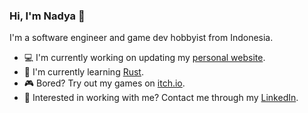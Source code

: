 ### Hi, I'm Nadya 👋

I'm a software engineer and game dev hobbyist from Indonesia.

- 💻 I'm currently working on updating my [personal website](http://nadyafebi.dev/).
- 🦀 I'm currently learning [Rust](https://doc.rust-lang.org/book/).
- 🎮 Bored? Try out my games on [itch.io](https://meeu.itch.io/).
- 💼 Interested in working with me? Contact me through my [LinkedIn](https://www.linkedin.com/in/nadyafebi/).
